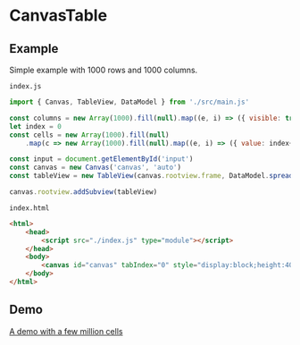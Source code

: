 # CanvasTable

## Example
Simple example with 1000 rows and 1000 columns.

`index.js`
```javascript
import { Canvas, TableView, DataModel } from './src/main.js'

const columns = new Array(1000).fill(null).map((e, i) => ({ visible: true, width: 70 }))
let index = 0
const cells = new Array(1000).fill(null)
    .map(c => new Array(1000).fill(null).map((e, i) => ({ value: index++ })))

const input = document.getElementById('input')
const canvas = new Canvas('canvas', 'auto')
const tableView = new TableView(canvas.rootview.frame, DataModel.spreadsheet(columns, cells))

canvas.rootview.addSubview(tableView)
```
`index.html`
```html
<html>
    <head>
        <script src="./index.js" type="module"></script>
    </head>
    <body>
        <canvas id="canvas" tabIndex="0" style="display:block;height:400px;width:600px"></canvas>
    </body>
</html>
```

## Demo
[A demo with a few million cells](https://278204.github.io/public/jff-table.html)
